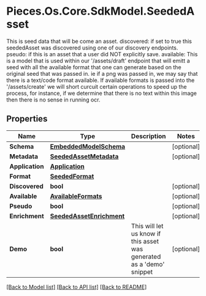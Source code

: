 # Pieces.Os.Core.SdkModel.SeededAsset
This is seed data that will be come an asset.  discovered: if set to true this seededAsset was discovered using one of our discovery endpoints.  pseudo: if this is an asset that a user did NOT explicitly save.  available: This is a model that is used within our '/assets/draft' endpoint that will emitt a seed with all the available format that one can generate based on the original seed that was passed in. ie if a png was passed in, we may  say that there is a text/code format available. If available formats is passed into the '/assets/create' we will short curcuit certain operations to speed up the process, for instance, if we determine that there is no text within this image then there is no sense in running ocr. 

## Properties

Name | Type | Description | Notes
------------ | ------------- | ------------- | -------------
**Schema** | [**EmbeddedModelSchema**](EmbeddedModelSchema.md) |  | [optional] 
**Metadata** | [**SeededAssetMetadata**](SeededAssetMetadata.md) |  | [optional] 
**Application** | [**Application**](Application.md) |  | 
**Format** | [**SeededFormat**](SeededFormat.md) |  | 
**Discovered** | **bool** |  | [optional] 
**Available** | [**AvailableFormats**](AvailableFormats.md) |  | [optional] 
**Pseudo** | **bool** |  | [optional] 
**Enrichment** | [**SeededAssetEnrichment**](SeededAssetEnrichment.md) |  | [optional] 
**Demo** | **bool** | This will let us know if this asset was generated as a &#39;demo&#39; snippet | [optional] 

[[Back to Model list]](../README.md#documentation-for-models) [[Back to API list]](../README.md#documentation-for-api-endpoints) [[Back to README]](../README.md)

